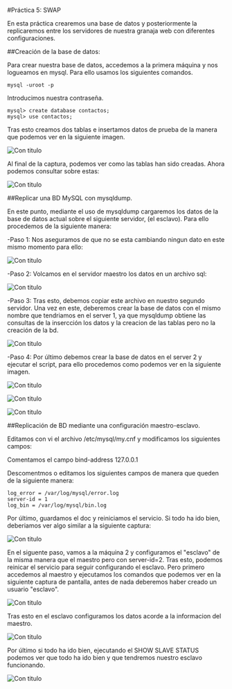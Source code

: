 #Práctica 5: SWAP 

En esta práctica crearemos una base de datos y posteriormente la replicaremos entre los servidores de nuestra granaja web con diferentes configuraciones. 


##Creación de la base de datos:

Para crear nuestra base de datos, accedemos a la primera máquina y nos logueamos en mysql. Para ello usamos los siguientes comandos. 

    mysql -uroot -p

Introducimos nuestra contraseña.

    mysql> create database contactos;
    mysql> use contactos;

Tras esto creamos dos tablas e insertamos datos de prueba de la manera que podemos ver en la siguiente imagen. 


![Con titulo](https://github.com/joseangeldiazg/SWAP_ugr/blob/master/pantallazosSWAP5/sql1.png "Creacion de las tablas e insercción de los datos.")


Al final de la captura, podemos ver como las tablas han sido creadas. Ahora podemos consultar sobre estas:


![Con titulo](https://github.com/joseangeldiazg/SWAP_ugr/blob/master/pantallazosSWAP5/sql2.png "Consulta sobre la base de datos.")


##Replicar una BD MySQL con mysqldump.

En este punto, mediante el uso de mysqldump cargaremos los datos de la base de datos actual sobre el siguiente servidor, (el esclavo). Para ello procedemos de la siguiente manera:

-Paso 1: Nos aseguramos de que no se esta cambiando ningun dato en este mismo momento para ello:

![Con titulo](https://github.com/joseangeldiazg/SWAP_ugr/blob/master/pantallazosSWAP5/sql3.png "Detenemos la actualización de datos.")

-Paso 2: Volcamos en el servidor maestro los datos en un archivo sql:

![Con titulo](https://github.com/joseangeldiazg/SWAP_ugr/blob/master/pantallazosSWAP5/sql4.png "Ejecución y resultado del comando mysqldump")

-Paso 3: Tras esto, debemos copiar este archivo en nuestro segundo servidor. Una vez en este, deberemos crear la base de datos con el mismo nombre que tendriamos en el server 1, ya que mysqldump obtiene las consultas de la insercción los datos y la creacion de las tablas pero no la creación de la bd.

![Con titulo](https://github.com/joseangeldiazg/SWAP_ugr/blob/master/pantallazosSWAP5/sql5.png "Copiamos el contenido de la BD del server 1 al 2 en un script sql")

-Paso 4: Por último debemos crear la base de datos en el server 2 y ejecutar el script, para ello procedemos como podemos ver en la siguiente imagen. 

![Con titulo](https://github.com/joseangeldiazg/SWAP_ugr/blob/master/pantallazosSWAP5/sql6.png "Creamos la base de datos en el server 2.")

![Con titulo](https://github.com/joseangeldiazg/SWAP_ugr/blob/master/pantallazosSWAP5/sql7.png "Copiamos los datos en el server 2.")

![Con titulo](https://github.com/joseangeldiazg/SWAP_ugr/blob/master/pantallazosSWAP5/sql8.png "Comprobamos que todo ha ido correctamente, ejecutando una consulta.")


##Replicación de BD mediante una configuración maestro-esclavo.

Editamos con vi el archivo /etc/mysql/my.cnf y modificamos los siguientes campos:

Comentamos el campo bind-address 127.0.0.1

Descomentmos o editamos los siguientes campos de manera que queden de la siguiente manera:

    log_error = /var/log/mysql/error.log
    server-id = 1
    log_bin = /var/log/mysql/bin.log

Por último, guardamos el doc y reiniciamos el servicio. Si todo ha ido bien, deberiamos ver algo similar a la siguiente captura:

![Con titulo](https://github.com/joseangeldiazg/SWAP_ugr/blob/master/pantallazosSWAP5/maestro1.png "Comprobación de que los cambios se han realizado correctamente.")


En el siguente paso, vamos a la máquina 2 y configuramos el "esclavo" de la misma manera que el maestro pero con server-id=2. Tras esto, podemos reinicar el servicio para seguir configurando el esclavo. Pero primero accedemos al maestro y ejecutamos los comandos que podemos ver en la siguiente captura de pantalla, antes de nada deberemos haber creado un usuario "esclavo". 


![Con titulo](https://github.com/joseangeldiazg/SWAP_ugr/blob/master/pantallazosSWAP5/maestro2.png "Configuración del usuario 'esclavo' en el maestro.")

Tras esto en el esclavo configuramos los datos acorde a la informacion del maestro. 


![Con titulo](https://github.com/joseangeldiazg/SWAP_ugr/blob/master/pantallazosSWAP5/maestro3.png "Configuración del esclavo.")

Por último si todo ha ido bien, ejecutando el SHOW SLAVE STATUS podemos ver que todo ha ido bien  y que tendremos nuestro esclavo funcionando. 


![Con titulo](https://github.com/joseangeldiazg/SWAP_ugr/blob/master/pantallazosSWAP5/maestro4.png "Comprobación.")









